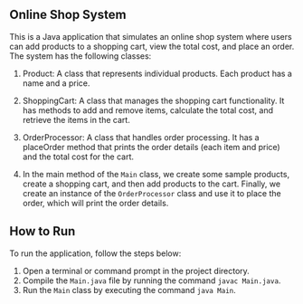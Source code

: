 ## Online Shop System

This is a Java application that simulates an online shop system where users can add products to a shopping cart, view the total cost, and place an order. The system has the following classes:

1. Product: A class that represents individual products. Each product has a name and a price.

2. ShoppingCart: A class that manages the shopping cart functionality. It has methods to add and remove items, calculate the total cost, and retrieve the items in the cart.

3. OrderProcessor: A class that handles order processing. It has a placeOrder method that prints the order details (each item and price) and the total cost for the cart.

4. In the main method of the `Main` class, we create some sample products, create a shopping cart, and then add products to the cart. Finally, we create an instance of the `OrderProcessor` class and use it to place the order, which will print the order details.

## How to Run

To run the application, follow the steps below:

1. Open a terminal or command prompt in the project directory.
2. Compile the `Main.java` file by running the command `javac Main.java`.
3. Run the `Main` class by executing the command `java Main`.
